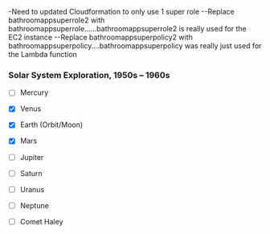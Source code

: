 

-Need to updated Cloudformation to only use 1 super role
--Replace bathroomappsuperrole2 with bathroomappsuperrole......bathroomappsuperrole2 is really used for the EC2 instance
--Replace bathroomappsuperpolicy2 with bathroomappsuperpolicy....bathroomappsuperpolicy was really just used for the Lambda function 



### Solar System Exploration, 1950s – 1960s

- [ ] Mercury
- [x] Venus
- [x] Earth (Orbit/Moon)
- [x] Mars
- [ ] Jupiter
- [ ] Saturn
- [ ] Uranus
- [ ] Neptune
- [ ] Comet Haley









